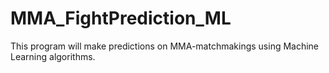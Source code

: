 # MMA_FightPrediction_ML
This program will make predictions on MMA-matchmakings using Machine Learning algorithms. 
